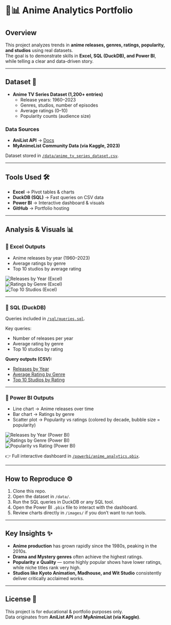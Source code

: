 # 🎥📊 Anime Analytics Portfolio

## Overview  
This project analyzes trends in **anime releases, genres, ratings, popularity, and studios** using real datasets.  
The goal is to demonstrate skills in **Excel, SQL (DuckDB), and Power BI**, while telling a clear and data-driven story.

---

## Dataset 📂  
- **Anime TV Series Dataset (1,200+ entries)**  
  - Release years: 1960–2023  
  - Genres, studios, number of episodes  
  - Average ratings (0–10)  
  - Popularity counts (audience size)  

### Data Sources  
- **AniList API** → [Docs](https://anilist.gitbook.io/anilist-apiv2-docs/)  
- **MyAnimeList Community Data (via Kaggle, 2023)**  

Dataset stored in [`/data/anime_tv_series_dataset.csv`](data/anime_tv_series_dataset.csv).

---

## Tools Used 🛠️  
- **Excel** → Pivot tables & charts  
- **DuckDB (SQL)** → Fast queries on CSV data  
- **Power BI** → Interactive dashboard & visuals  
- **GitHub** → Portfolio hosting  

---

## Analysis & Visuals 📊  

### 🔹 Excel Outputs
- Anime releases by year (1960–2023)  
- Average ratings by genre  
- Top 10 studios by average rating  

![Releases by Year (Excel)](images/releases_by_year.png)  
![Ratings by Genre (Excel)](images/ratings_by_genre.png)  
![Top 10 Studios (Excel)](images/top10_popularity.png)  

---

### 🔹 SQL (DuckDB)  
Queries included in [`/sql/queries.sql`](sql/queries.sql).  

Key queries:  
- Number of releases per year  
- Average rating by genre  
- Top 10 studios by rating  

**Query outputs (CSV):**  
- [Releases by Year](sql/releases_by_year.csv)  
- [Average Rating by Genre](sql/avg_rating_by_genre.csv)  
- [Top 10 Studios by Rating](sql/top10_studios.csv)  

---

### 🔹 Power BI Outputs
- Line chart → Anime releases over time  
- Bar chart → Ratings by genre  
- Scatter plot → Popularity vs ratings (colored by decade, bubble size = popularity)  

![Releases by Year (Power BI)](images/releases_by_year_pbi.png)  
![Ratings by Genre (Power BI)](images/avg_rating_by_genre_pbi.png)  
![Popularity vs Rating (Power BI)](images/popularity_vs_rating_pbi.png)  

👉 Full interactive dashboard in [`/powerbi/anime_analytics.pbix`](powerbi/anime_analytics.pbix).  

---

## How to Reproduce ⚙️  
1. Clone this repo.  
2. Open the dataset in `/data/`.  
3. Run the SQL queries in DuckDB or any SQL tool.  
4. Open the Power BI `.pbix` file to interact with the dashboard.  
5. Review charts directly in `/images/` if you don’t want to run tools.  

---

## Key Insights ✨  
- **Anime production** has grown rapidly since the 1980s, peaking in the 2010s.  
- **Drama and Mystery genres** often achieve the highest ratings.  
- **Popularity ≠ Quality** — some highly popular shows have lower ratings, while niche titles rank very high.  
- **Studios like Kyoto Animation, Madhouse, and Wit Studio** consistently deliver critically acclaimed works.  

---

## License 📜  
This project is for educational & portfolio purposes only.  
Data originates from **AniList API** and **MyAnimeList (via Kaggle)**.
